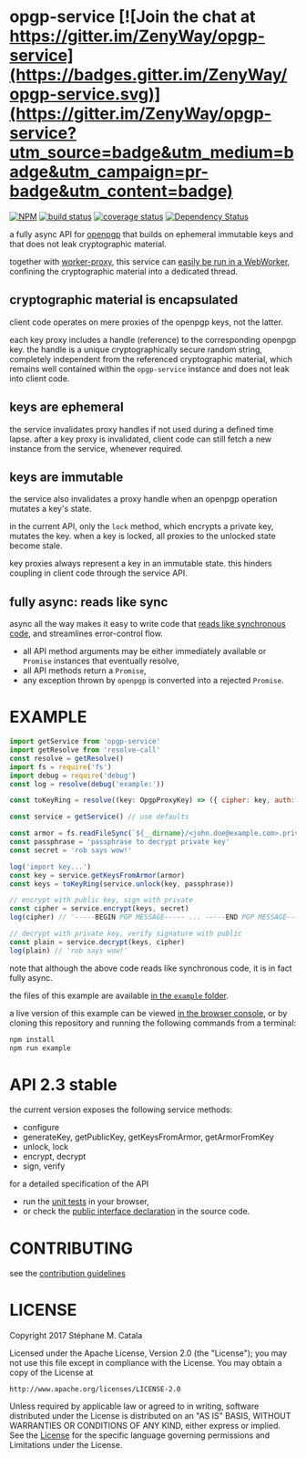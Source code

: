 # opgp-service [![Join the chat at https://gitter.im/ZenyWay/opgp-service](https://badges.gitter.im/ZenyWay/opgp-service.svg)](https://gitter.im/ZenyWay/opgp-service?utm_source=badge&utm_medium=badge&utm_campaign=pr-badge&utm_content=badge)
[![NPM](https://nodei.co/npm/opgp-service.png?compact=true)](https://nodei.co/npm/opgp-service/)
[![build status](https://travis-ci.org/ZenyWay/opgp-service.svg?branch=master)](https://travis-ci.org/ZenyWay/opgp-service)
[![coverage status](https://coveralls.io/repos/github/ZenyWay/opgp-service/badge.svg?branch=master)](https://coveralls.io/github/ZenyWay/opgp-service)
[![Dependency Status](https://gemnasium.com/badges/github.com/ZenyWay/opgp-service.svg)](https://gemnasium.com/github.com/ZenyWay/opgp-service)

a fully async API for [openpgp](https://openpgpjs.org/)
that builds on ephemeral immutable keys and
that does not leak cryptographic material.

together with [worker-proxy](https://www.npmjs.com/package/worker-proxy),
this service can [easily be run in a WebWorker](https://gist.github.com/smcatala/bee0f411b08ec45933cb69264812a62e),
confining the cryptographic material into a dedicated thread.

## cryptographic material is encapsulated
client code operates on mere proxies of the openpgp keys, not the latter.

each key proxy includes a handle (reference) to the corresponding openpgp key.
the handle is a unique cryptographically secure random string,
completely independent from the referenced cryptographic material,
which remains well contained within the `opgp-service` instance
and does not leak into client code.

## keys are ephemeral
the service invalidates proxy handles if not used during a defined time lapse.
after a key proxy is invalidated,
client code can still fetch a new instance from the service, whenever required.

## keys are immutable
the service also invalidates a proxy handle when an openpgp operation
mutates a key's state.

in the current API, only the `lock` method, which encrypts a private key,
mutates the key.
when a key is locked, all proxies to the unlocked state become stale.

key proxies always represent a key in an immutable state.
this hinders coupling in client code through the service API.

## fully async: reads like sync
async all the way makes it easy to write code that [reads like synchronous code](https://www.npmjs.com/package/resolve-call),
and streamlines error-control flow.
* all API method arguments may be either immediately available
or `Promise` instances that eventually resolve,
* all API methods return a `Promise`,
* any exception thrown by `openpgp` is converted into a rejected `Promise`.

# <a name="example"></a> EXAMPLE
```javascript
import getService from 'opgp-service'
import getResolve from 'resolve-call'
const resolve = getResolve()
import fs = require('fs')
import debug = require('debug')
const log = resolve(debug('example:'))

const toKeyRing = resolve((key: OpgpProxyKey) => ({ cipher: key, auth: key }))

const service = getService() // use defaults

const armor = fs.readFileSync(`${__dirname}/<john.doe@example.com>.private.key`, 'utf8')
const passphrase = 'passphrase to decrypt private key'
const secret = 'rob says wow!'

log('import key...')
const key = service.getKeysFromArmor(armor)
const keys = toKeyRing(service.unlock(key, passphrase))

// encrypt with public key, sign with private
const cipher = service.encrypt(keys, secret)
log(cipher) // '-----BEGIN PGP MESSAGE----- ... -----END PGP MESSAGE-----'

// decrypt with private key, verify signature with public
const plain = service.decrypt(keys, cipher)
log(plain) // 'rob says wow!'
```
note that although the above code reads like synchronous code,
it is in fact fully async.

the files of this example are available [in the `example` folder](./spec/example).

a live version of this example can be viewed [in the browser console](https://cdn.rawgit.com/ZenyWay/opgp-service/v2.3.0/spec/example/index.html),
or by cloning this repository and running the following commands from a terminal:
```bash
npm install
npm run example
```

# <a name="api"></a> API 2.3 stable
the current version exposes the following service methods:
* configure
* generateKey, getPublicKey, getKeysFromArmor, getArmorFromKey
* unlock, lock
* encrypt, decrypt
* sign, verify

for a detailed specification of the API
* run the [unit tests](https://cdn.rawgit.com/ZenyWay/opgp-service/v2.3.0/spec/web/index.html)
in your browser,
* or check the [public interface declaration](./src/index.ts#L24-L414)
in the source code.

# <a name="contributing"></a> CONTRIBUTING
see the [contribution guidelines](./CONTRIBUTING.md)

# <a name="license"></a> LICENSE
Copyright 2017 Stéphane M. Catala

Licensed under the Apache License, Version 2.0 (the "License");
you may not use this file except in compliance with the License.
You may obtain a copy of the License at

    http://www.apache.org/licenses/LICENSE-2.0

Unless required by applicable law or agreed to in writing, software
distributed under the License is distributed on an "AS IS" BASIS,
WITHOUT WARRANTIES OR CONDITIONS OF ANY KIND, either express or implied.
See the [License](./LICENSE) for the specific language governing permissions and
Limitations under the License.
